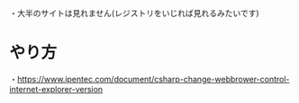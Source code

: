 ・大半のサイトは見れません(レジストリをいじれば見れるみたいです)

# やり方
・https://www.ipentec.com/document/csharp-change-webbrower-control-internet-explorer-version
